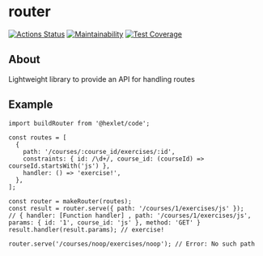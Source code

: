 # router

[![Actions Status](https://github.com/PavelDeuce/js-algorithms-trees-project-lvl1/workflows/hexlet-check/badge.svg)](https://github.com/PavelDeuce/js-algorithms-trees-project-lvl1/actions)
[![Maintainability](https://api.codeclimate.com/v1/badges/cf29babbd64a5ec941bc/maintainability)](https://codeclimate.com/github/PavelDeuce/router/maintainability)
[![Test Coverage](https://api.codeclimate.com/v1/badges/cf29babbd64a5ec941bc/test_coverage)](https://codeclimate.com/github/PavelDeuce/router/test_coverage)

## About

Lightweight library to provide an API for handling routes

## Example

```
import buildRouter from '@hexlet/code';

const routes = [
  {
    path: '/courses/:course_id/exercises/:id',
    constraints: { id: /\d+/, course_id: (courseId) => courseId.startsWith('js') },
    handler: () => 'exercise!',
  },
];

const router = makeRouter(routes);
const result = router.serve({ path: '/courses/1/exercises/js' });
// { handler: [Function handler] , path: '/courses/1/exercises/js', params: { id: '1', course_id: 'js' }, method: 'GET' }
result.handler(result.params); // exercise!

router.serve('/courses/noop/exercises/noop'); // Error: No such path
```
